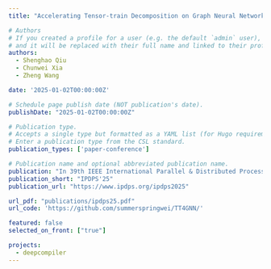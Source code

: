```yaml
---
title: "Accelerating Tensor-train Decomposition on Graph Neural Networks"

# Authors
# If you created a profile for a user (e.g. the default `admin` user), write the username (folder name) here
# and it will be replaced with their full name and linked to their profile.
authors:
  - Shenghao Qiu
  - Chunwei Xia
  - Zheng Wang

date: '2025-01-02T00:00:00Z'

# Schedule page publish date (NOT publication's date).
publishDate: "2025-01-02T00:00:00Z"

# Publication type.
# Accepts a single type but formatted as a YAML list (for Hugo requirements).
# Enter a publication type from the CSL standard.
publication_types: ['paper-conference']

# Publication name and optional abbreviated publication name.
publication: "In 39th IEEE International Parallel & Distributed Processing Symposium (*IPDPS*)"
publication_short: "IPDPS'25"
publication_url: "https://www.ipdps.org/ipdps2025"

url_pdf: "publications/ipdps25.pdf"
url_code: 'https://github.com/summerspringwei/TT4GNN/'

featured: false
selected_on_front: ["true"]

projects:
  - deepcompiler
---
```

